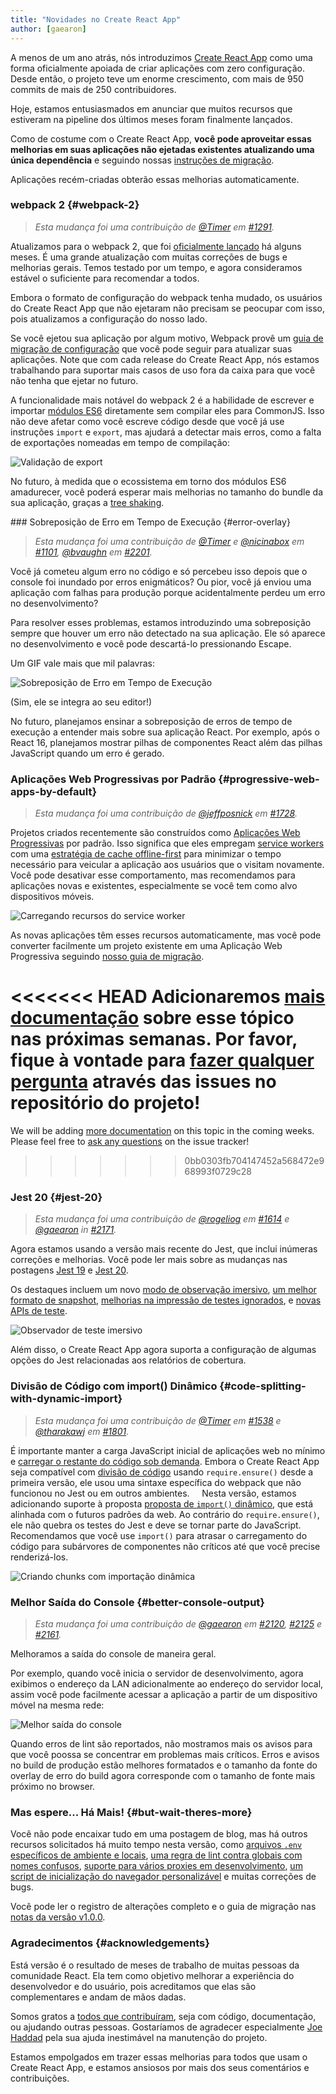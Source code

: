 ```yaml
---
title: "Novidades no Create React App"
author: [gaearon]
---
```


A menos de um ano atrás, nós introduzimos [Create React App](/blog/2016/07/22/create-apps-with-no-configuration.html) como uma forma oficialmente apoiada de criar aplicações com zero configuração. Desde então, o projeto teve um enorme crescimento, com mais de 950 commits de mais de 250 contribuidores.

Hoje, estamos entusiasmados em anunciar que muitos recursos que estiveram na pipeline dos últimos meses foram finalmente lançados.

Como de costume com o Create React App, **você pode aproveitar essas melhorias em suas aplicações não ejetadas existentes atualizando uma única dependência** e seguindo nossas [instruções de migração](https://github.com/facebookincubator/create-react-app/releases/tag/v1.0.0).

Aplicações recém-criadas obterão essas melhorias automaticamente.

### webpack 2 {#webpack-2}

>*Esta mudança foi uma contribuição de [@Timer](https://github.com/Timer) em [#1291](https://github.com/facebookincubator/create-react-app/pull/1291).*

Atualizamos para o webpack 2, que foi [oficialmente lançado](https://medium.com/webpack/webpack-2-and-beyond-40520af9067f) há alguns meses. É uma grande atualização com muitas correções de bugs e melhorias gerais. Temos testado por um tempo, e agora consideramos estável o suficiente para recomendar a todos.

Embora o formato de configuração do webpack tenha mudado, os usuários do Create React App que não ejetaram não precisam se peocupar com isso, pois atualizamos a configuração do nosso lado.

Se você ejetou sua aplicação por algum motivo, Webpack provê um [guia de migração de configuração](https://webpack.js.org/guides/migrating/) que você pode seguir para atualizar suas aplicações. Note que com cada release do Create React App, nós estamos trabalhando para suportar mais casos de uso fora da caixa para que você não tenha que ejetar no futuro.

A funcionalidade mais notável do webpack 2 é a habilidade de escrever e importar [módulos ES6](http://2ality.com/2014/09/es6-modules-final.html) diretamente sem compilar eles para CommonJS. Isso não deve afetar como você escreve código desde que você já use instruções `import` e `export`, mas ajudará a detectar mais erros, como a falta de exportações nomeadas em tempo de compilação:

![Validação de export](../images/blog/cra-update-exports.gif) 

No futuro, à medida que o ecossistema em torno dos módulos ES6 amadurecer, você poderá esperar mais melhorias no tamanho do bundle da sua aplicação, graças a [tree shaking](https://webpack.js.org/guides/tree-shaking/).

### Sobreposição de Erro em Tempo de Execução {#error-overlay}

>*Esta mudança foi uma contribuição de [@Timer](https://github.com/Timer) e [@nicinabox](https://github.com/nicinabox) em [#1101](https://github.com/facebookincubator/create-react-app/pull/1101), [@bvaughn](https://github.com/bvaughn) em [#2201](https://github.com/facebookincubator/create-react-app/pull/2201).*

Você já cometeu algum erro no código e só percebeu isso depois que o console foi inundado por erros enigmáticos? Ou pior, você já enviou uma aplicação com falhas para produção porque acidentalmente perdeu um erro no desenvolvimento?

Para resolver esses problemas, estamos introduzindo uma sobreposição sempre que houver um erro não detectado na sua aplicação. Ele só aparece no desenvolvimento e você pode descartá-lo pressionando Escape. 

Um GIF vale mais que mil palavras:
    
![Sobreposição de Erro em Tempo de Execução](../images/blog/cra-runtime-error.gif) 

(Sim, ele se integra ao seu editor!)

No futuro, planejamos ensinar a sobreposição de erros de tempo de execução a entender mais sobre sua aplicação React. Por exemplo, após o React 16, planejamos mostrar pilhas de componentes React além das pilhas JavaScript quando um erro é gerado.


### Aplicações Web Progressivas por Padrão {#progressive-web-apps-by-default}

>*Esta mudança foi uma contribuição de [@jeffposnick](https://github.com/jeffposnick) em [#1728](https://github.com/facebookincubator/create-react-app/pull/1728).*

Projetos criados recentemente são construídos como [Aplicações Web Progressivas](https://developers.google.com/web/progressive-web-apps/) por padrão. Isso significa que eles empregam [service workers](https://developers.google.com/web/fundamentals/getting-started/primers/service-workers) com uma [estratégia de cache offline-first](https://developers.google.com/web/fundamentals/instant-and-offline/offline-cookbook/#cache-falling-back-to-network) para minimizar o tempo necessário para veicular a aplicação aos usuários que o visitam novamente. Você pode desativar esse comportamento, mas recomendamos para aplicações novas e existentes, especialmente se você tem como alvo dispositivos móveis.

![Carregando recursos do service worker](../images/blog/cra-pwa.png) 

As novas aplicações têm esses recursos automaticamente, mas você pode converter facilmente um projeto existente em uma Aplicação Web Progressiva seguindo [nosso guia de migração](https://github.com/facebookincubator/create-react-app/releases/tag/v1.0.0).

<<<<<<< HEAD
Adicionaremos [mais documentação](https://github.com/facebookincubator/create-react-app/blob/master/packages/react-scripts/template/README.md#making-a-progressive-web-app ) sobre esse tópico nas próximas semanas. Por favor, fique à vontade para [fazer qualquer pergunta](https://github.com/facebookincubator/create-react-app/issues/new) através das issues no repositório do projeto!
=======
We will be adding [more documentation](https://github.com/facebookincubator/create-react-app/blob/main/packages/react-scripts/template/README.md#making-a-progressive-web-app) on this topic in the coming weeks. Please feel free to [ask any questions](https://github.com/facebookincubator/create-react-app/issues/new) on the issue tracker!
>>>>>>> 0bb0303fb704147452a568472e968993f0729c28


### Jest 20 {#jest-20}

>*Esta mudança foi uma contribuição de [@rogeliog](https://github.com/rogeliog) em [#1614](https://github.com/facebookincubator/create-react-app/pull/1614) e [@gaearon](https://github.com/gaearon) in [#2171](https://github.com/facebookincubator/create-react-app/pull/2171).*
   
Agora estamos usando a versão mais recente do Jest, que inclui inúmeras correções e melhorias. Você pode ler mais sobre as mudanças nas postagens [Jest 19](https://facebook.github.io/jest/blog/2017/02/21/jest-19-immersive-watch-mode-test-platform-improvements.html) e [Jest 20](http://facebook.github.io/jest/blog/2017/05/06/jest-20-delightful-testing-multi-project-runner.html).

Os destaques incluem um novo [modo de observação imersivo](https://facebook.github.io/jest/blog/2017/02/21/jest-19-immersive-watch-mode-test-platform-improvements.html#immersive-watch-mode), [um melhor formato de snapshot](https://facebook.github.io/jest/blog/2017/02/21/jest-19-immersive-watch-mode-test-platform-improvements.html#snapshot-updates), [melhorias na impressão de testes ignorados](https://facebook.github.io/jest/blog/2017/02/21/jest-19-immersive-watch-mode-test-platform-improvements.html#improved-printing-of-skipped-tests), e [novas APIs de teste](https://facebook.github.io/jest/blog/2017/05/06/jest-20-delightful-testing-multi-project-runner.html#new-improved-testing-apis).

![Observador de teste imersivo](../images/blog/cra-jest-search.gif) 

Além disso, o Create React App agora suporta a configuração de algumas opções do Jest relacionadas aos relatórios de cobertura.

### Divisão de Código com import() Dinâmico {#code-splitting-with-dynamic-import}

>*Esta mudança foi uma contribuição de [@Timer](https://github.com/Timer) em [#1538](https://github.com/facebookincubator/create-react-app/pull/1538) e [@tharakawj](https://github.com/tharakawj) em [#1801](https://github.com/facebookincubator/create-react-app/pull/1801).*

É importante manter a carga JavaScript inicial de aplicações web no mínimo e [carregar o restante do código sob demanda](https://medium.com/@addyosmani/progressive-web-apps-with-react-js-part-2-page-load-performance-33b932d97cf2). Embora o Create React App seja compatível com [divisão de código](https://webpack.js.org/guides/code-splitting-async/) usando `require.ensure()` desde a primeira versão, ele usou uma sintaxe específica do webpack que não funcionou no Jest ou em outros ambientes.
   
Nesta versão, estamos adicionando suporte à proposta [proposta de `import()` dinâmico](http://2ality.com/2017/01/import-operator.html#loading-code-on-demand), que está alinhada com o futuros padrões da web. Ao contrário do `require.ensure()`, ele não quebra os testes do Jest e deve se tornar parte do JavaScript. Recomendamos que você use `import()` para atrasar o carregamento do código para subárvores de componentes não críticos até que você precise renderizá-los.
   
![Criando chunks com importação dinâmica](../images/blog/cra-dynamic-import.gif)

### Melhor Saída do Console {#better-console-output}

>*Esta mudança foi uma contribuição de [@gaearon](https://github.com/gaearon) em [#2120](https://github.com/facebookincubator/create-react-app/pull/2120), [#2125](https://github.com/facebookincubator/create-react-app/pull/2125) e [#2161](https://github.com/facebookincubator/create-react-app/pull/2161).*

Melhoramos a saída do console de maneira geral.

Por exemplo, quando você inicia o servidor de desenvolvimento, agora exibimos o endereço da LAN adicionalmente ao endereço do servidor local, assim você pode facilmente acessar a aplicação a partir de um dispositivo móvel na mesma rede:

![Melhor saída do console](../images/blog/cra-better-output.png)

Quando erros de lint são reportados, não mostramos mais os avisos para que você poossa se concentrar em problemas mais críticos. Erros e avisos no build de produção estão melhores formatados e o tamanho da fonte do overlay de erro do build agora corresponde com o tamanho de fonte mais próximo no browser.

### Mas espere... Há Mais! {#but-wait-theres-more}

Você não pode encaixar tudo em uma postagem de blog, mas há outros recursos solicitados há muito tempo nesta versão, como [arquivos `.env` específicos de ambiente e locais](https://github.com/facebookincubator/create-react-app/pull/1344), [uma regra de lint contra globais com nomes confusos](https://github.com/facebookincubator/create-react-app/pull/2130), [suporte para vários proxies em desenvolvimento](https://github.com/facebookincubator/create-react-app/pull/1790), [um script de inicialização do navegador personalizável](https://github.com/facebookincubator/create-react-app/pull/1590) e muitas correções de bugs.

Você pode ler o registro de alterações completo e o guia de migração nas [notas da versão v1.0.0](https://github.com/facebookincubator/create-react-app/releases/tag/v1.0.0).

### Agradecimentos {#acknowledgements}

Está versão é o resultado de meses de trabalho de muitas pessoas da comunidade React. Ela tem como objetivo melhorar a experiência do desenvolvedor e do usuário, pois acreditamos que elas são complementares e andam de mãos dadas.

Somos gratos a [todos que contribuíram](https://github.com/facebookincubator/create-react-app/graphs/contributors), seja com código, documentação, ou ajudando outras pessoas. Gostaríamos de agradecer especialmente [Joe Haddad](https://github.com/timer) pela sua ajuda inestimável na manutenção do projeto. 

Estamos empolgados em trazer essas melhorias para todos que usam o Create React App, e estamos ansiosos por mais dos seus comentários e contribuições.

